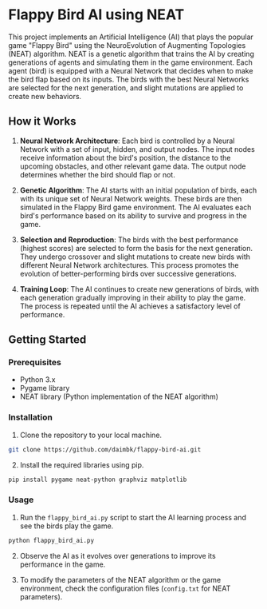 # Flappy Bird AI using NEAT

This project implements an Artificial Intelligence (AI) that plays the popular game "Flappy Bird" using the NeuroEvolution of Augmenting Topologies (NEAT) algorithm. NEAT is a genetic algorithm that trains the AI by creating generations of agents and simulating them in the game environment. Each agent (bird) is equipped with a Neural Network that decides when to make the bird flap based on its inputs. The birds with the best Neural Networks are selected for the next generation, and slight mutations are applied to create new behaviors.

## How it Works

1. **Neural Network Architecture**: Each bird is controlled by a Neural Network with a set of input, hidden, and output nodes. The input nodes receive information about the bird's position, the distance to the upcoming obstacles, and other relevant game data. The output node determines whether the bird should flap or not.

2. **Genetic Algorithm**: The AI starts with an initial population of birds, each with its unique set of Neural Network weights. These birds are then simulated in the Flappy Bird game environment. The AI evaluates each bird's performance based on its ability to survive and progress in the game.

3. **Selection and Reproduction**: The birds with the best performance (highest scores) are selected to form the basis for the next generation. They undergo crossover and slight mutations to create new birds with different Neural Network architectures. This process promotes the evolution of better-performing birds over successive generations.

4. **Training Loop**: The AI continues to create new generations of birds, with each generation gradually improving in their ability to play the game. The process is repeated until the AI achieves a satisfactory level of performance.

## Getting Started

### Prerequisites

- Python 3.x
- Pygame library
- NEAT library (Python implementation of the NEAT algorithm)

### Installation

1. Clone the repository to your local machine.

```bash
git clone https://github.com/daimbk/flappy-bird-ai.git
```

2. Install the required libraries using pip.

```bash
pip install pygame neat-python graphviz matplotlib
```

### Usage

1. Run the `flappy_bird_ai.py` script to start the AI learning process and see the birds play the game.

```bash
python flappy_bird_ai.py
```

2. Observe the AI as it evolves over generations to improve its performance in the game.

3. To modify the parameters of the NEAT algorithm or the game environment, check the configuration files (`config.txt` for NEAT parameters).

